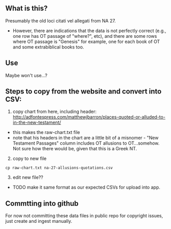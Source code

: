 ## What is this?

Presumably the old loci citati vel allegati from NA 27. 
- However, there are indications that the data is not perfectly correct (e.g., one row has OT passage of "where?", etc), and there are some rows where OT passage is "Genesis" for example, one for each book of OT and some extrabiblical books too.

## Use
Maybe won't use...?


## Steps to copy from the website and convert into CSV:
1) copy chart from here, including header: http://adfontespress.com/matthewjbarron/places-quoted-or-alluded-to-in-the-new-testament/
  - this makes the raw-chart.txt file
  - note that his headers in the chart are a little bit of a misnomer - "New Testament Passages" column includes OT allusions to OT...somehow. Not sure how there would be, given that this is a Greek NT. 
2) copy to new file
  ```
  cp raw-chart.txt na-27-allusions-quotations.csv
  ```
3) edit new file??
  - TODO make it same format as our expected CSVs for upload into app.

## Commtting into github
For now not committing these data files in public repo for copyright issues, just create and ingest manually.
